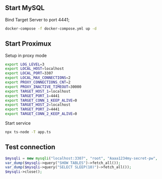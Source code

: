 ## Start MySQL

Bind Target Server to port 4441;
```bash
docker-compose -f docker-compose.yml up -d 
```

## Start Proximux

Setup in proxy mode
```bash
export LOG_LEVEL=3
export LOCAL_HOST=localhost
export LOCAL_PORT=3307
export LOCAL_MAX_CONNECTIONS=2
export PROXY_CONNECTIONS_CNT=2
export PROXY_INACTIVE_TIMEOUT=30000
export TARGET_HOST_1=localhost
export TARGET_PORT_1=4441
export TARGET_CONN_1_KEEP_ALIVE=0
export TARGET_HOST_2=localhost
export TARGET_PORT_2=4441
export TARGET_CONN_2_KEEP_ALIVE=0
```

Start service
```bash
npx ts-node -T app.ts
```

## Test connection

```php
$mysqli = new mysqli("localhost:3307", "root", "Aaaa1234my-secret-pw", "proximux");
var_dump($mysqli->query("SHOW TABLES")->fetch_all());
var_dump($mysqli->query("SELECT SLEEP(10)")->fetch_all());
$mysqli->close();
```
